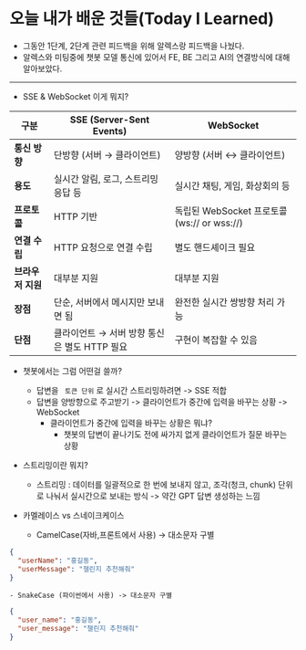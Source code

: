 # 오늘 내가 배운 것들(Today I Learned)

- 그동안 1단계, 2단계 관련 피드백을 위해 알렉스랑 피드백을 나눴다.
- 알렉스와 미팅중에 챗봇 모델 통신에 있어서 FE, BE 그리고 AI의 연결방식에 대해 알아보았다. 

---

- SSE & WebSocket 이게 뭐지?

| **구분**      | **SSE (Server-Sent Events)** | **WebSocket**                        |
| ----------- | ---------------------------- | ------------------------------------ |
| **통신 방향**   | 단방향 (서버 → 클라이언트)             | 양방향 (서버 ↔ 클라이언트)                     |
| **용도**      | 실시간 알림, 로그, 스트리밍 응답 등        | 실시간 채팅, 게임, 화상회의 등                   |
| **프로토콜**    | HTTP 기반                      | 독립된 WebSocket 프로토콜 (ws:// or wss://) |
| **연결 수립**   | HTTP 요청으로 연결 수립              | 별도 핸드셰이크 필요                          |
| **브라우저 지원** | 대부분 지원                       | 대부분 지원                               |
| **장점**      | 단순, 서버에서 메시지만 보내면 됨          | 완전한 실시간 쌍방향 처리 가능                    |
| **단점**      | 클라이언트 → 서버 방향 통신은 별도 HTTP 필요 | 구현이 복잡할 수 있음                         |

- 챗봇에서는 그럼 어떤걸 쓸까?
    - 답변을 ` 토큰 단위` 로 실시간 스트리밍하려면 -> SSE 적합
    - 답변을 양방향으로 주고받기 -> 클라이언트가 중간에 입력을 바꾸는 상황 -> WebSocket
        - 클라이언트가 중간에 입력을 바꾸는 상황은 뭐냐?
            - 챗봇의 답변이 끝나기도 전에 싸가지 없게 클라이언트가 질문 바꾸는 상황
- 스트리밍이란 뭐지? 
    - 스트리밍 : 데이터를 일괄적으로 한 번에 보내지 않고, 조각(청크, chunk) 단위로 나눠서 실시간으로 보내는 방식 -> 약간 GPT 답변 생성하는 느낌
- 카멜레이스 vs 스네이크케이스

    - CamelCase(자바,프론트에서 사용) -> 대소문자 구별

```json
{
  "userName": "홍길동",
  "userMessage": "챌린지 추천해줘"
}
```

    - SnakeCase (파이썬에서 사용) -> 대소문자 구별

```json
{
  "user_name": "홍길동",
  "user_message": "챌린지 추천해줘"
}
```